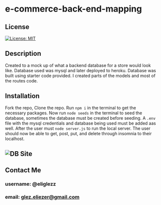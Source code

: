 # e-commerce-back-end-mapping
## License
[![License: MIT](https://img.shields.io/badge/License-MIT-yellow.svg)](https://opensource.org/licenses/MIT)<br>

## Description
Created to a mock up of what a backend database for a store would look like. Database used was mysql and later deployed to heroku. Database was built using starter code provided. I created parts of the models and most of the routes code.<br>
## Installation
Fork the repo, Clone the repo. Run `npm i` in the terminal to get the necessary packages. Now run `node seeds` in the terminal to seed the database, sometimes the database must be created before seeding. A `.env` file with the mysql credentials and database being used must be added aas well. After the user must `node server.js` to run the local server. The user should now be able to get, post, put, and delete through insomnia to their localhost.<br>
## ![DB Site](https://elis-e-commerce-db.herokuapp.com/)
## Contact Me <br>
### username: @eliglezz<br>
### email: glez.eliezer@gmail.com<br>
